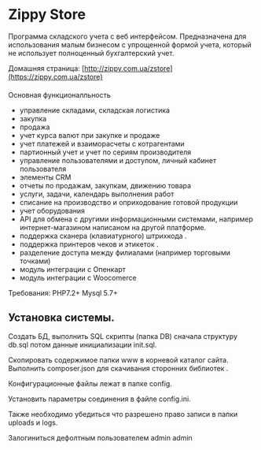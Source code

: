 Zippy Store
========
Программа  складского  учета  с  веб интерфейсом. 
Предназначена для использования малым бизнесом с упрощенной формой учета, который не использует полноценный бухгалтерский учет. 
   
Домашняя страница:  [http://zippy.com.ua/zstore](https://zippy.com.ua/zstore)  

####
 Основная  функционалльность
 
* управление складами, складская логистика 
* закупка 
* продажа 
* учет курса валют при закупке и продаже 
* учет платежей и взаиморасчеты с котрагентами 
* партионный учет и учет по сериям производителя 
* управление пользователями и доступом, личный кабинет пользователя 
* элементы CRM 
* отчеты по продажам, закупкам, движению товара 
* услуги, задачи, календарь выполнения работ 
* списание на производство и оприходование готовой продукции 
* учет оборудования 
* API для обмена с другими информационными системами, например интернет-магазином написаном на другой платформе. 
* поддержка сканера (клавиатурного) штрихкода . 
* поддержка принтеров чеков и этикеток . 
* разделение доступа между филиалами (например торговыми точками) 
* модуль интеграции с  Опенкарт 
* модуль интеграции с  Woocomerce 


Требования: PHP7.2+    Mysql 5.7+ 


Установка  системы.
--------------------

  Создать  БД, выполнить  SQL скрипты (папка DB) сначала  структуру db.sql  потом  данные  инициализации init.sql.

  Скопировать  содержимое  папки  www   в   корневой   каталог  сайта. 
  Выполнить composer.json для   скачивания   сторонних библиотек .
  
  Конфигурационные  файлы  лежат в  папке   config.

  Установить параметры соединения в  файле config.ini.  
   
  Также  необходимо убедиться  что  разрешено  право  записи  в папки  uploads и logs. 

  Залогиниться  дефолтным  пользователем admin  admin

